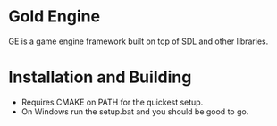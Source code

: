 # Gold Engine
GE is a game engine framework built on top of SDL and other libraries.

# Installation and Building
- Requires CMAKE on PATH for the quickest setup.
- On Windows run the setup.bat and you should be good to go.
